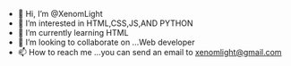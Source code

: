 - 👋 Hi, I’m @XenomLight
- 👀 I’m interested in HTML,CSS,JS,AND PYTHON
- 🌱 I’m currently learning HTML
- 💞️ I’m looking to collaborate on ...Web developer
- 📫 How to reach me ...you can send an email to xenomlight@gmail.com

<!---
XenomLight/XenomLight is a ✨ special ✨ repository because its `README.md` (this file) appears on your GitHub profile.
You can click the Preview link to take a look at your changes.
--->
